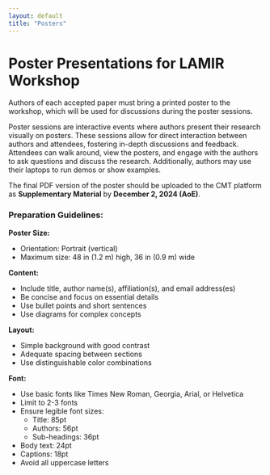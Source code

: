 ```yaml
---
layout: default
title: "Posters"
---
```


# Poster Presentations for LAMIR Workshop

Authors of each accepted paper must bring a printed poster to the workshop,
which will be used for discussions during the poster sessions.

Poster sessions are interactive events where authors present their research
visually on posters. These sessions allow for direct interaction between authors
and attendees, fostering in-depth discussions and feedback. Attendees can walk
around, view the posters, and engage with the authors to ask questions and
discuss the research. Additionally, authors may use their laptops to run demos
or show examples.

The final PDF version of the poster should be uploaded to the CMT platform as
**Supplementary Material** by **December 2, 2024 (AoE)**.

### Preparation Guidelines:

**Poster Size:**
* Orientation: Portrait (vertical)
* Maximum size: 48 in (1.2 m) high, 36 in (0.9 m) wide

**Content:**
* Include title, author name(s), affiliation(s), and email address(es)
* Be concise and focus on essential details
* Use bullet points and short sentences
* Use diagrams for complex concepts

**Layout:**
* Simple background with good contrast
* Adequate spacing between sections
* Use distinguishable color combinations

**Font:**
* Use basic fonts like Times New Roman, Georgia, Arial, or Helvetica
* Limit to 2-3 fonts
* Ensure legible font sizes:
	* Title: 85pt
	* Authors: 56pt
	* Sub-headings: 36pt
* Body text: 24pt
* Captions: 18pt
* Avoid all uppercase letters
